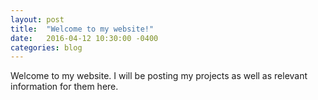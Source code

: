 ```yaml
---
layout: post
title:  "Welcome to my website!"
date:   2016-04-12 10:30:00 -0400
categories: blog
---
```

Welcome to my website. I will be posting my projects as well as relevant information for them here.
